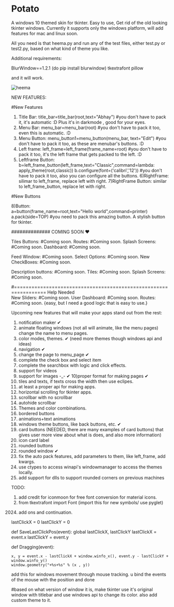 # Potato
A windows 10 themed skin for tkinter. Easy to use, Get rid of the old looking tkinter windows. Currently it supports only the windows platform, will add features for mac and linux soon.

All you need is that heema.py and run any of the test files, either test.py or test2.py, based on what kind of theme you like. 

Additional requirements: 

BlurWindow==1.2.1 (do pip install blurwindow)
tkextrafont
pillow

and it will work.

![heema](https://user-images.githubusercontent.com/59841219/199723121-65c7a45b-a0e0-4137-88b5-19bf3953cb15.png)


NEW FEATURES: 

#New Features

1) Title Bar:         title_bar=title_bar(root,text="Abhay")                  #you don't have to pack it, it's automatic :D Plus it's in darkmode , good for your eyes.
2) Menu Bar:          menu_bar=menu_bar(root)                                 #you don't have to pack it too, even this is automatic. :D
3) Menu Button:       menu_button1=menu_button(menu_bar, text="Edit")         #you don't have to pack it too, as these are menubar's buttons. :D
4) Left frame:        left_frame=left_frame(frame_name=root)                  #you don't have to pack it too, it's the left frame that gets packed to the left. :D
5) Leftframe Button:  b=left_frame_button(left_frame,text="Classic",command=lambda: apply_theme(root,classic)) 
		      b.configure(font=('calibri','12'))
		      #you don't have to pack it too, also you can configure all the buttons.
6)RightFrame: 				silimar to left_frame, replace left with right. 
7)RightFrame Button: 	similar  to left_frame_button, replace let with right.

#New Buttons

8)Button:						
	a=button(frame_name=root,text="Hello world",command=printer)
	a.pack(side=TOP)	#you need to pack this amazing button. A stylish button for tkinter. 	
	
	
							
											
											
											

											
##############			COMING SOON ♥

Tiles Buttons:	 			#Coming soon.
Routes: 				#Coming soon.
Splash Screens:				#Coming soon.
Dashboard: 				#Coming soon.

Feed Window:				#Coming soon.
Select Options:				#Coming soon.
New CheckBoxes: 			#Coming soon.

Description buttons: 			#Coming soon.
Tiles:					#Coming soon.
Splash Screens: 			#Coming soon.



#=================================================================		  	Help Needed					
New Sliders: 				#Coming soon.
User Dashboard:				#Coming soon.
Routes: 				#Coming soon. {easy, but I need a good logic that is easy to use.}






Upcoming new features that will make your apps stand out from the rest:


1) notification maker ✔
2) animate floating windows (not all will animate, like the menu pages) change the name to menu pages.
3) color modes, themes. ✔ (need more themes though windows api and ideas)
4) navigation ✔
5) change the page to menu_page ✔
6) complete the check box and select item
7) complete the searchbox with logic and click effects. 
8) support for videos 
9) support for images -_- ✔
10)proper format for making pages ✔
11) tiles and texts, if texts cross the width then use eclipes. 
12) at least a proper api for making apps. 
13) horizontal scrolling for tkinter apps. 
14) scrollbar with no scrollbar 
15) autohide scrollbar
16) Themes and color combinations.
17) bordered buttons 
18) animations+text animations
19) windows theme buttons, like back buttons, etc. ✔
20) card buttons (NEEDED, there are many examples of card buttons) that gives user more view about what is does, and also more information)
21) icon card label
22) rounded buttons
23) rounded window ✔
24) fix the auto pack features, add parameters to them, like left_frame, add kwargs.
25) use ctypes to access winapi's windowmanager to access the themes locally.
26) add support for dlls to support rounded corners on previous machines



























TODO: 

1) add credit for iconmoon for free font conversion for material icons.
2) from tkextrafont import Font (import this for new symbols/ use pyglet) 





2024. add ons and continuation.


lastClickX = 0
lastClickY = 0


def SaveLastClickPos(event):
    global lastClickX, lastClickY
    lastClickX = event.x
    lastClickY = event.y


def Dragging(event):

	
	x, y = event.x - lastClickX + window.winfo_x(), event.y - lastClickY + window.winfo_y()
	window.geometry("+%s+%s" % (x , y))




add this for windows movement through mouse tracking. u bind the events of the mouse with the position and done


#based on what version of window it is, make tkinter use it's original window with titlebar and use windows api to change its color. also add custom theme to it. 





